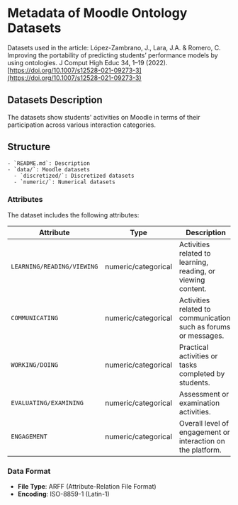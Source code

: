 # Metadata of Moodle Ontology Datasets

Datasets used in the article: López-Zambrano, J., Lara, J.A. & Romero, C. Improving the portability of predicting students’ performance models by using ontologies. J Comput High Educ 34, 1–19 (2022). [https://doi.org/10.1007/s12528-021-09273-3](https://doi.org/10.1007/s12528-021-09273-3)


## Datasets Description
The datasets show students' activities on Moodle in terms of their participation across various interaction categories.

## Structure

```
- `README.md`: Description
- `data/`: Moodle datasets
  - `discretized/`: Discretized datasets
  - `numeric/`: Numerical datasets
```


### Attributes
The dataset includes the following attributes:

| **Attribute**              | **Type**   | **Description**                                              |
|---------------------------|------------|-------------------------------------------------------------|
| `LEARNING/READING/VIEWING` | numeric/categorical    | Activities related to learning, reading, or viewing content. |
| `COMMUNICATING`            | numeric/categorical    | Activities related to communication, such as forums or messages. |
| `WORKING/DOING`            | numeric/categorical    | Practical activities or tasks completed by students.         |
| `EVALUATING/EXAMINING`     | numeric/categorical    | Assessment or examination activities.                       |
| `ENGAGEMENT`               | numeric/categorical    | Overall level of engagement or interaction on the platform. |

### Data Format
- **File Type**: ARFF (Attribute-Relation File Format)
- **Encoding**: ISO-8859-1 (Latin-1)
